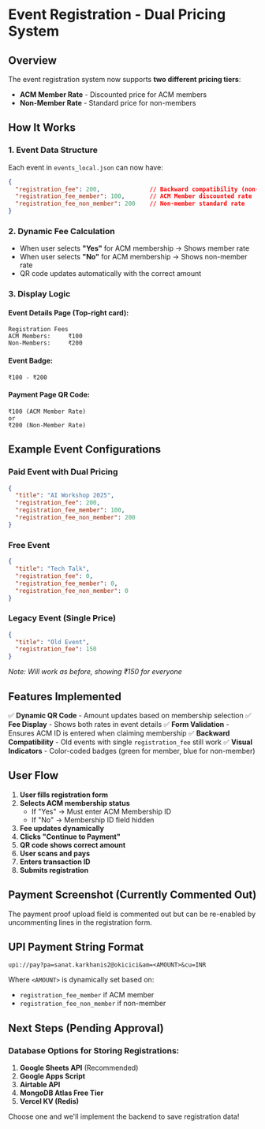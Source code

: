 # Event Registration - Dual Pricing System

## Overview
The event registration system now supports **two different pricing tiers**:
- **ACM Member Rate** - Discounted price for ACM members
- **Non-Member Rate** - Standard price for non-members

## How It Works

### 1. Event Data Structure
Each event in `events_local.json` can now have:

```json
{
  "registration_fee": 200,              // Backward compatibility (non-member rate)
  "registration_fee_member": 100,       // ACM Member discounted rate
  "registration_fee_non_member": 200    // Non-member standard rate
}
```

### 2. Dynamic Fee Calculation
- When user selects **"Yes"** for ACM membership → Shows member rate
- When user selects **"No"** for ACM membership → Shows non-member rate
- QR code updates automatically with the correct amount

### 3. Display Logic

#### Event Details Page (Top-right card):
```
Registration Fees
ACM Members:     ₹100
Non-Members:     ₹200
```

#### Event Badge:
```
₹100 - ₹200
```

#### Payment Page QR Code:
```
₹100 (ACM Member Rate)
or
₹200 (Non-Member Rate)
```

## Example Event Configurations

### Paid Event with Dual Pricing
```json
{
  "title": "AI Workshop 2025",
  "registration_fee": 200,
  "registration_fee_member": 100,
  "registration_fee_non_member": 200
}
```

### Free Event
```json
{
  "title": "Tech Talk",
  "registration_fee": 0,
  "registration_fee_member": 0,
  "registration_fee_non_member": 0
}
```

### Legacy Event (Single Price)
```json
{
  "title": "Old Event",
  "registration_fee": 150
}
```
*Note: Will work as before, showing ₹150 for everyone*

## Features Implemented

✅ **Dynamic QR Code** - Amount updates based on membership selection
✅ **Fee Display** - Shows both rates in event details
✅ **Form Validation** - Ensures ACM ID is entered when claiming membership
✅ **Backward Compatibility** - Old events with single `registration_fee` still work
✅ **Visual Indicators** - Color-coded badges (green for member, blue for non-member)

## User Flow

1. **User fills registration form**
2. **Selects ACM membership status**
   - If "Yes" → Must enter ACM Membership ID
   - If "No" → Membership ID field hidden
3. **Fee updates dynamically**
4. **Clicks "Continue to Payment"**
5. **QR code shows correct amount**
6. **User scans and pays**
7. **Enters transaction ID**
8. **Submits registration**

## Payment Screenshot (Currently Commented Out)

The payment proof upload field is commented out but can be re-enabled by uncommenting lines in the registration form.

## UPI Payment String Format

```
upi://pay?pa=sanat.karkhanis2@okicici&am=<AMOUNT>&cu=INR
```

Where `<AMOUNT>` is dynamically set based on:
- `registration_fee_member` if ACM member
- `registration_fee_non_member` if non-member

## Next Steps (Pending Approval)

### Database Options for Storing Registrations:
1. **Google Sheets API** (Recommended)
2. **Google Apps Script**
3. **Airtable API**
4. **MongoDB Atlas Free Tier**
5. **Vercel KV (Redis)**

Choose one and we'll implement the backend to save registration data!
